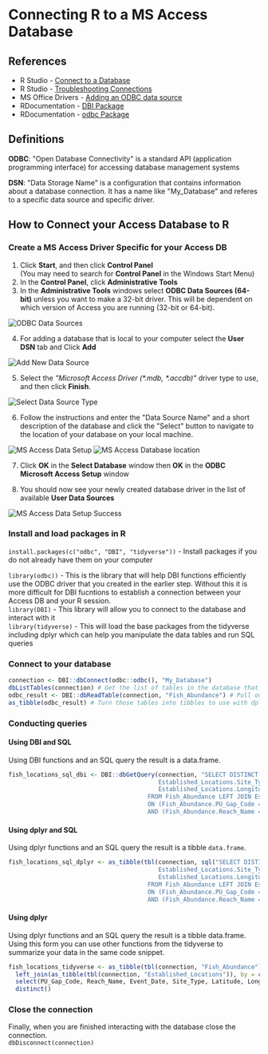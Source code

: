 # Connecting R to a MS Access Database

## References

- R Studio - [Connect to a Database](https://db.rstudio.com/getting-started/connect-to-database)
- R Studio - [Troubleshooting Connections](https://support.rstudio.com/hc/en-us/articles/115011264307-Troubleshooting-Connections)
- MS Office Drivers - [Adding an ODBC data source](https://support.office.com/en-us/article/administer-odbc-data-sources-b19f856b-5b9b-48c9-8b93-07484bfab5a7)
- RDocumentation - [DBI Package](https://www.rdocumentation.org/packages/DBI/versions/0.5-1)
- RDocumentation - [odbc Package](https://www.rdocumentation.org/packages/odbc/versions/1.0.1)

## Definitions

**ODBC**: "Open Database Connectivity" is a standard API (application programming interface) for accessing database management systems

**DSN**: "Data Storage Name" is a configuration that contains information about a database connection. It has a name like "My_Database" and referes to a specific data source and specific driver.

## How to Connect your Access Database to R

### Create a MS Access Driver Specific for your Access DB

1. Click **Start**, and then click **Control Panel**  
  (You may need to search for **Control Panel** in the Windows Start Menu)
2. In the **Control Panel**, click **Administrative Tools**
3. In the **Administrative Tools** windows select **ODBC Data Sources (64-bit)** unless you want to make a 32-bit driver. This will be dependent on which version of Access you are running (32-bit or 64-bit).

![ODBC Data Sources](images/Add_ODBC_data_source.PNG)

4. For adding a database that is local to your computer select the **User DSN** tab and Click **Add**

![Add New Data Source](images/Inked_Add_ODBC_data_source_2.jpg)

5. Select the _"Microsoft Access Driver (\*.mdb, \*.accdb)"_ driver type to use, and then click **Finish**.

![Select Data Source Type](images/Add_ODBC_data_source_3.PNG)

6. Follow the instructions and enter the "Data Source Name" and a short description of the database and click the "Select" button to navigate to the location of your database on your local machine.

![MS Access Data Setup](images/ODBC_MS_Access_Setup.PNG)
![MS Access Database location](images/ODBC_MS_Access_Setup_File_Navigation.PNG)

7. Click **OK** in the **Select Database** window then **OK** in the **ODBC Microsoft Access Setup** window

8. You should now see your newly created database driver in the list of available __User Data Sources__

![MS Access Data Setup Success](images/ODBC_MS_Access_Driver_Setup.PNG)

### Install and load packages in R

`install.packages(c("odbc", "DBI", "tidyverse"))`
    - Install packages if you do not already have them on your computer

`library(odbc))`
    - This is the library that will help DBI functions efficiently use the ODBC driver that you created in the earlier step. Without this it is more difficult for DBI fucntions to establish a connection between your Access DB and your R session.  
`library(DBI)`
    - This library will allow you to connect to the database and interact with it  
`library(tidyverse)`
        - This will load the base packages from the tidyverse including dplyr which can help you manipulate the data tables and run SQL queries

### Connect to your database

```R
connection <- DBI::dbConnect(odbc::odbc(), "My_Database")
dbListTables(connection) # Get the list of tables in the database that is now connected to your R session
odbc_result <- DBI::dbReadTable(connection, "Fish_Abundance") # Pull out specific tables from DB, in this case a Fish Abundance table
as_tibble(odbc_result) # Turn those tables into tibbles to use with dplyr functions
```

### Conducting queries

#### Using DBI and SQL

 Using DBI functions and an SQL query the result is a data.frame.

```R
fish_locations_sql_dbi <- DBI::dbGetQuery(connection, "SELECT DISTINCT Fish_Abundance.PU_Gap_Code, Fish_Abundance.Reach_Name, Fish_Abundance.Event_Date,
                                          Established_Locations.Site_Type, Established_Locations.Latitude,
                                          Established_Locations.Longitude, Established_Locations.Stream_Name
                                       FROM Fish_Abundance LEFT JOIN Established_Locations
                                       ON (Fish_Abundance.PU_Gap_Code = Established_Locations.PU_Gap_Code)
                                       AND (Fish_Abundance.Reach_Name = Established_Locations.Reach_Name)")
```

#### Using dplyr and SQL

Using dplyr functions and an SQL query the result is a tibble `data.frame`.

```R
fish_locations_sql_dplyr <- as_tibble(tbl(connection, sql("SELECT DISTINCT Fish_Abundance.PU_Gap_Code, Fish_Abundance.Reach_Name, Fish_Abundance.Event_Date,
                                          Established_Locations.Site_Type, Established_Locations.Latitude,
                                          Established_Locations.Longitude, Established_Locations.Stream_Name
                                       FROM Fish_Abundance LEFT JOIN Established_Locations
                                       ON (Fish_Abundance.PU_Gap_Code = Established_Locations.PU_Gap_Code)
                                       AND (Fish_Abundance.Reach_Name = Established_Locations.Reach_Name)")))
```
#### Using dplyr

Using dplyr functions and an SQL query the result is a tibble data.frame. Using this form you can use other functions from the tidyverse to summarize your data in the same code snippet.

```R
fish_locations_tidyverse <- as_tibble(tbl(connection, "Fish_Abundance")) %>%
  left_join(as_tibble(tbl(connection, "Established_Locations")), by = c("PU_Gap_Code", "Reach_Name")) %>%
  select(PU_Gap_Code, Reach_Name, Event_Date, Site_Type, Latitude, Longitude, Stream_Name) %>%
  distinct()
```

### Close the connection
 Finally, when you are finished interacting with the database close the connection.  
 `dbDisconnect(connection)`
